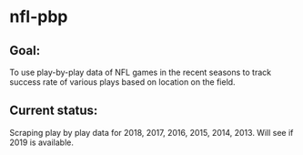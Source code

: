 # nfl-pbp

## Goal:

To use play-by-play data of NFL games in the recent seasons to track success rate of various plays based on location on the field.

## Current status:

Scraping play by play data for 2018, 2017, 2016, 2015, 2014, 2013. Will see if 2019 is available.
